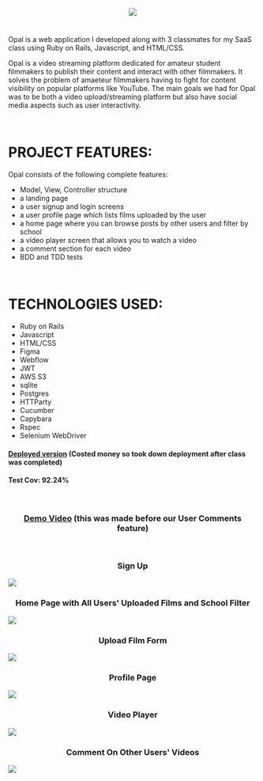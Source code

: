 <p align="center">
  <img src="https://github.com/dhu16/opal-local/blob/main/app/assets/images/opal_transparent_logo-p-500.png"/>
</p>

# 

Opal is a web application I developed along with 3 classmates for my SaaS class using Ruby on Rails, Javascript, and HTML/CSS. 

Opal is a video streaming platform dedicated for amateur student filmmakers to publish their content and interact with other filmmakers. It solves the problem of amaeteur filmmakers having to fight for content visibility on popular platforms like YouTube. The main goals we had for Opal was to be both a video upload/streaming platform but also have social media aspects such as user interactivity.

</br>

# PROJECT FEATURES:
Opal consists of the following complete features: 
- Model, View, Controller structure
- a landing page
- a user signup and login screens
- a user profile page which lists films uploaded by the user
- a home page where you can browse posts by other users and filter by school
- a video player screen that allows you to watch a video 
- a comment section for each video
- BDD and TDD tests

</br>

# TECHNOLOGIES USED:
- Ruby on Rails
- Javascript
- HTML/CSS
- Figma
- Webflow
- JWT
- AWS S3
- sqlite
- Postgres
- HTTParty
- Cucumber
- Capybara
- Rspec
- Selenium WebDriver


#### [Deployed version](https://rocky-inlet-94258-676c28639eb3.herokuapp.com/) (Costed money so took down deployment after class was completed)
#### Test Cov: 92.24%

</br>

<h3 align="center"> <a href="https://www.youtube.com/watch?v=u5qNyNGzL9g" target="_blank" rel="noreferrer"> Demo Video</a> (this was made before our User Comments feature) </h3>
</br>
<p align="center">
  <h3 align="center"> Sign Up </h3>
  <img src="https://github.com/dhu16/dhu16/blob/main/Screenshot%202023-12-28%20at%208.11.05%20PM.png?raw=true"/>
  <h3 align="center"> Home Page with All Users' Uploaded Films and School Filter </h3>
  <img src="https://github.com/dhu16/dhu16/blob/main/Screenshot%202023-12-28%20at%208.10.30%20PM.png?raw=true"/>
  <h3 align="center"> Upload Film Form </h3>
  <img src="https://github.com/dhu16/dhu16/blob/main/Screenshot%202023-12-28%20at%208.26.57%20PM.png?raw=true"/>
  <h3 align="center"> Profile Page </h3>
  <img src="https://github.com/dhu16/dhu16/blob/main/Screenshot%202024-03-06%20at%201.08.48%20PM.png?raw=true"/>
  <h3 align="center"> Video Player </h3>
  <img src="https://github.com/dhu16/dhu16/blob/main/Screenshot%202024-03-06%20at%201.10.53%20PM.png?raw=true"/>
  <h3 align="center"> Comment On Other Users' Videos </h3>
  <img src="https://github.com/dhu16/dhu16/blob/main/Screenshot%202024-03-06%20at%201.09.33%20PM.png?raw=true"/>
</p>
